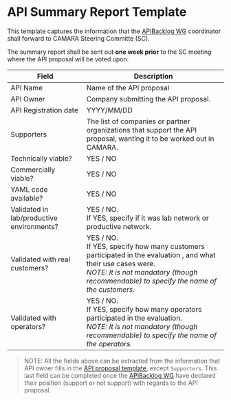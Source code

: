 # API Summary Report Template
This template captures the information that the [APIBacklog WG](https://github.com/camaraproject/WorkingGroups/tree/main/APIBacklog) coordinator shall forward to CAMARA Steering Committe (SC).

The summary report shall be sent out **one week prior** to the SC meeting where the API proposal will be voted upon. 


| **Field** | Description | 
| ---- | ----- |
| API Name | Name of the API proposal |
| API Owner | Company submitting the API proposal. |
| API Registration date | YYYY/MM/DD |
| Supporters  | The list of companies or partner organizations that support the API proposal, wanting it to be worked out in CAMARA.</em> 
| Technically viable? | YES / NO  |
| Commercially viable? | YES / NO |
| YAML code available? | YES / NO |
| Validated in lab/productive environments? | YES / NO.<br> If YES, specify if it was lab network or productive network.|
| Validated with real customers? | YES / NO. <br>If YES, specify how many customers participated in the evaluation , and what their use cases were. <br><em>NOTE: It is not mandatory (though recommendable) to specify the name of the customers. </em>  |
| Validated with operators? | YES / NO.  <br> If YES, specify how many operators participated in the evaluation. <br><em>NOTE: It is not mandatory (though recommendable) to specify the name of the operators. </em> |

> NOTE: All the fields above can be extracted from the information that API owner fills in the [API proposal template](https://github.com/camaraproject/WorkingGroups/blob/main/Commonalities/documentation/Deliverables/API-proposal-template.md), except `Supporters`. This last field can be completed once the [APIBacklog WG](https://github.com/camaraproject/WorkingGroups/tree/main/APIBacklog) have declared their position (support or not support) with regards to the API proposal. 


